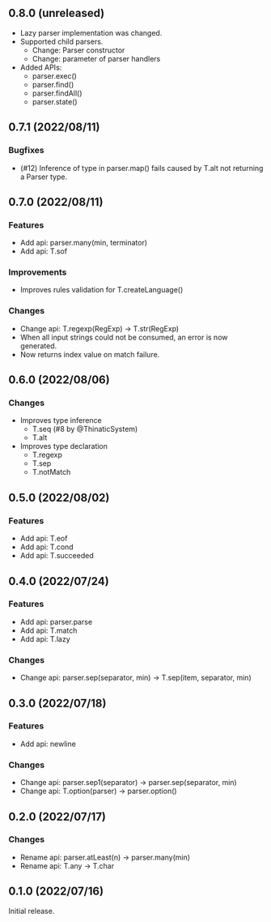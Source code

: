 <!--
## 0.x.x (unreleased)

### Features

### Improvements

### Changes

### Bugfixes

-->

## 0.8.0 (unreleased)

- Lazy parser implementation was changed.
- Supported child parsers.
  - Change: Parser constructor
  - Change: parameter of parser handlers
- Added APIs:
  - parser.exec()
  - parser.find()
  - parser.findAll()
  - parser.state()

## 0.7.1 (2022/08/11)

### Bugfixes
- (#12) Inference of type in parser.map() fails caused by T.alt not returning a Parser type.

## 0.7.0 (2022/08/11)

### Features
- Add api: parser.many(min, terminator)
- Add api: T.sof

### Improvements
- Improves rules validation for T.createLanguage()

### Changes
- Change api: T.regexp(RegExp) -> T.str(RegExp)
- When all input strings could not be consumed, an error is now generated.
- Now returns index value on match failure.

## 0.6.0 (2022/08/06)

### Changes
- Improves type inference
  - T.seq (#8 by @ThinaticSystem)
  - T.alt
- Improves type declaration
  - T.regexp
  - T.sep
  - T.notMatch

## 0.5.0 (2022/08/02)

### Features
- Add api: T.eof
- Add api: T.cond
- Add api: T.succeeded

## 0.4.0 (2022/07/24)

### Features
- Add api: parser.parse
- Add api: T.match
- Add api: T.lazy

### Changes
- Change api: parser.sep(separator, min) -> T.sep(item, separator, min)

## 0.3.0 (2022/07/18)

### Features
- Add api: newline

### Changes
- Change api: parser.sep1(separator) -> parser.sep(separator, min)
- Change api: T.option(parser) -> parser.option()

## 0.2.0 (2022/07/17)

### Changes
- Rename api: parser.atLeast(n) -> parser.many(min)
- Rename api: T.any -> T.char

## 0.1.0 (2022/07/16)

Initial release.

